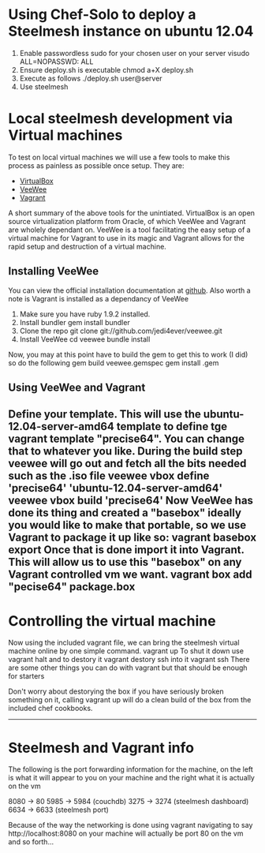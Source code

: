 # Using Chef-Solo to deploy a Steelmesh instance on ubuntu 12.04
1. Enable passwordless sudo for your chosen user on your server
      visudo
      <username here> ALL=NOPASSWD: ALL
2. Ensure deploy.sh is executable
      chmod a+X deploy.sh
3. Execute as follows
      ./deploy.sh user@server
4. Use steelmesh

# Local steelmesh development via Virtual machines
To test on local virtual machines we will use a few tools to make this process as painless as possible once setup. They are:
* [VirtualBox](https://www.virtualbox.org/wiki/Downloads)
* [VeeWee](https://github.com/jedi4ever/veewee/)
* [Vagrant](http://vagrantup.com/)

A short summary of the above tools for the unintiated. VirtualBox is an open source virtualization platform from Oracle, of which VeeWee and Vagrant are wholely dependant on. VeeWee is a tool facilitating the easy setup of a virtual machine for Vagrant to use in its magic and Vagrant allows for the rapid setup and destruction of a virtual machine. 

## Installing VeeWee
You can view the official installation documentation at [github](https://github.com/jedi4ever/veewee/blob/master/doc/installation.md). 
Also worth a note is Vagrant is installed as a dependancy of VeeWee
1. Make sure you have ruby 1.9.2 installed.
2. Install bundler
      gem install bundler
3. Clone the repo
      git clone git://github.com/jedi4ever/veewee.git
4. Install VeeWee
      cd veewee
      bundle install

Now, you may at this point have to build the gem to get this to work (I did) so do the following
      gem build veewee.gemspec
      gem install <whateverwascreated>.gem

## Using VeeWee and Vagrant
Define your template. This will use the ubuntu-12.04-server-amd64 template to define tge vagrant template "precise64". You can change that to whatever you like. During the build step veewee will go out and fetch all the bits needed such as the .iso file 
      veewee vbox define 'precise64' 'ubuntu-12.04-server-amd64'
      veewee vbox build 'precise64'
Now VeeWee has done its thing and created a "basebox" ideally you would like to make that portable, so we use Vagrant to package it up like so:
      vagrant basebox export
Once that is done import it into Vagrant. This will allow us to use this "basebox" on any Vagrant controlled vm we want.
      vagrant box add "pecise64" package.box
-------------------------------
# Controlling the virtual machine

Now using the included vagrant file, we can bring the steelmesh virtual machine online by one simple command.
      vagrant up
To shut it down use
      vagrant halt
and to destory it
      vagrant destory
ssh into it
      vagrant ssh
There are some other things you can do with vagrant but that should be enough for starters

Don't worry about destorying the box if you have seriously broken something on it, calling vagrant up will do a clean build of the box from the included chef cookbooks.

----------------------------------
# Steelmesh and Vagrant info
The following is the port forwarding information for the machine, on the left is what it will appear to you on your machine and the right what it is actually on the vm

8080 -> 80
5985 -> 5984 (couchdb)
3275 -> 3274 (steelmesh dashboard)
6634 -> 6633 (steelmesh port)

Because of the way the networking is done using vagrant navigating to say http://localhost:8080 on your machine will actually be port 80 on the vm and so forth...






